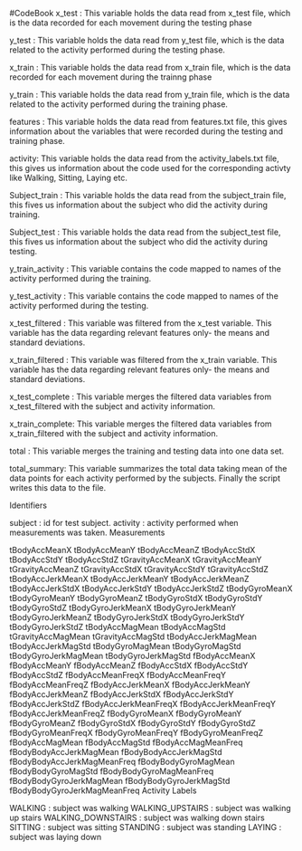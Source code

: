 #CodeBook
x_test : This variable holds the data read from x_test file, which is the data recorded for each movement during the testing phase

y_test : This variable holds the data read from y_test file, which is the data related to the activity performed during the testing phase.

x_train : This variable holds the data read from x_train file, which is the data recorded for each movement during the trainng phase

y_train : This variable holds the data read from y_train file, which is the data related to the activity performed during the training phase.

features : This variable holds the data read from features.txt file, this gives information about the variables that were recorded during the testing and training phase.

activity: This variable holds the data read from the activity_labels.txt file, this gives us information about the code used for the corresponding activty like Walking, Sitting, Laying etc.

Subject_train : This variable holds the data read from the subject_train file, this fives us information about the subject who did the activity during training.

Subject_test : This variable holds the data read from the subject_test file, this fives us information about the subject who did the activity during testing.

y_train_activity : This variable contains the code mapped to names of the activity performed during the training.

y_test_activity  : This variable contains the code mapped to names of the activity performed during the testing.

x_test_filtered : This variable was filtered from the x_test variable. This variable has the data regarding relevant features only- the means and standard deviations.

x_train_filtered : This variable was filtered from the x_train variable. This variable has the data regarding relevant features only- the means and standard deviations.

x_test_complete : This variable merges the filtered data variables from x_test_filtered with the subject and activity information.

x_train_complete: This variable merges the filtered data variables from x_train_filtered with the subject and activity information.


total : This variable merges the training and testing data into one data set.

total_summary: This variable summarizes the total data taking mean of the data points for each activity performed by the subjects.
Finally the script writes this data to the file.


Identifiers

subject : id for test subject.
activity : activity performed when measurements was taken.
Measurements

tBodyAccMeanX
tBodyAccMeanY
tBodyAccMeanZ
tBodyAccStdX
tBodyAccStdY
tBodyAccStdZ
tGravityAccMeanX
tGravityAccMeanY
tGravityAccMeanZ
tGravityAccStdX
tGravityAccStdY
tGravityAccStdZ
tBodyAccJerkMeanX
tBodyAccJerkMeanY
tBodyAccJerkMeanZ
tBodyAccJerkStdX
tBodyAccJerkStdY
tBodyAccJerkStdZ
tBodyGyroMeanX
tBodyGyroMeanY
tBodyGyroMeanZ
tBodyGyroStdX
tBodyGyroStdY
tBodyGyroStdZ
tBodyGyroJerkMeanX
tBodyGyroJerkMeanY
tBodyGyroJerkMeanZ
tBodyGyroJerkStdX
tBodyGyroJerkStdY
tBodyGyroJerkStdZ
tBodyAccMagMean
tBodyAccMagStd
tGravityAccMagMean
tGravityAccMagStd
tBodyAccJerkMagMean
tBodyAccJerkMagStd
tBodyGyroMagMean
tBodyGyroMagStd
tBodyGyroJerkMagMean
tBodyGyroJerkMagStd
fBodyAccMeanX
fBodyAccMeanY
fBodyAccMeanZ
fBodyAccStdX
fBodyAccStdY
fBodyAccStdZ
fBodyAccMeanFreqX
fBodyAccMeanFreqY
fBodyAccMeanFreqZ
fBodyAccJerkMeanX
fBodyAccJerkMeanY
fBodyAccJerkMeanZ
fBodyAccJerkStdX
fBodyAccJerkStdY
fBodyAccJerkStdZ
fBodyAccJerkMeanFreqX
fBodyAccJerkMeanFreqY
fBodyAccJerkMeanFreqZ
fBodyGyroMeanX
fBodyGyroMeanY
fBodyGyroMeanZ
fBodyGyroStdX
fBodyGyroStdY
fBodyGyroStdZ
fBodyGyroMeanFreqX
fBodyGyroMeanFreqY
fBodyGyroMeanFreqZ
fBodyAccMagMean
fBodyAccMagStd
fBodyAccMagMeanFreq
fBodyBodyAccJerkMagMean
fBodyBodyAccJerkMagStd
fBodyBodyAccJerkMagMeanFreq
fBodyBodyGyroMagMean
fBodyBodyGyroMagStd
fBodyBodyGyroMagMeanFreq
fBodyBodyGyroJerkMagMean
fBodyBodyGyroJerkMagStd
fBodyBodyGyroJerkMagMeanFreq
Activity Labels

WALKING : subject was walking
WALKING_UPSTAIRS : subject was walking up stairs
WALKING_DOWNSTAIRS : subject was walking down stairs
SITTING : subject was sitting
STANDING : subject was standing
LAYING : subject was laying down
